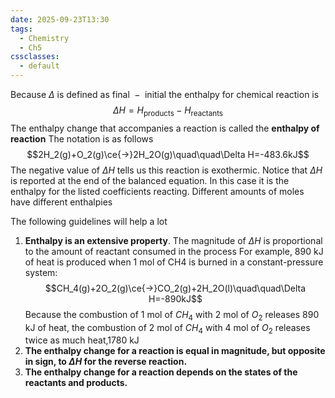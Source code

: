 ```yaml
---
date: 2025-09-23T13:30
tags:
  - Chemistry
  - Ch5
cssclasses:
  - default
---
```

Because $\Delta$ is defined as $\text{final }-\text{ initial}$ the enthalpy for chemical reaction is $$\Delta H=H_{\text{products}}-H_{\text{reactants}}$$
The enthalpy change that accompanies a reaction is called the **enthalpy of reaction**
The notation is as follows$$2H_2(g)+O_2(g)\ce{->}2H_2O(g)\quad\quad\Delta H=-483.6kJ$$
The negative value of $\Delta H$ tells us this reaction is exothermic. Notice that $\Delta H$ is reported at the end of the balanced equation. In this case it is the enthalpy for the listed coefficients reacting. Different amounts of moles have different enthalpies

The following guidelines will help a lot
1. **Enthalpy is an extensive property**. The magnitude of $\Delta H$ is proportional to the amount of reactant consumed in the process For example, 890 kJ of heat is produced when 1 mol of CH4 is burned in a constant-pressure system:$$CH_4(g)+2O_2(g)\ce{->}CO_2(g)+2H_2O(l)\quad\quad\Delta H=-890kJ$$Because the combustion of 1 mol of $CH_4$ with 2 mol of $O_2$ releases 890 kJ of heat, the combustion of 2 mol of $CH_4$ with 4 mol of $O_2$ releases twice as much heat,1780 kJ
2. **The enthalpy change for a reaction is equal in magnitude, but opposite in sign, to $\Delta H$ for the reverse reaction.**
3. **The enthalpy change for a reaction depends on the states of the reactants and products.** 